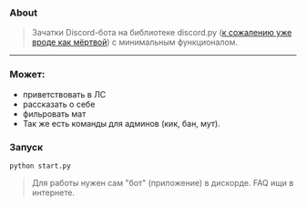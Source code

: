 ### About 

>Зачатки Discord-бота на библиотеке discord.py ([к сожалению уже вроде как мёртвой](https://gist.github.com/Rapptz/4a2f62751b9600a31a0d3c78100287f1)) с минимальным функционалом.

***

### Может:

* приветствовать в ЛС
* рассказать о себе 
* фильровать мат
* Так же есть команды для админов (кик, бан, мут).

### Запуск

```
python start.py
```

>Для работы нужен сам "бот" (приложение) в дискорде. FAQ ищи в интернете.
